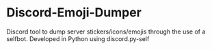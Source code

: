 # Discord-Emoji-Dumper
Discord tool to dump server stickers/icons/emojis through the use of a selfbot. Developed in Python using discord.py-self
